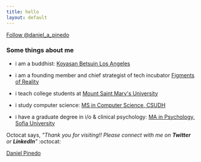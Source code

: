 ```yaml
---
title: hello
layout: default
---
```


<a href="https://twitter.com/daniel_a_pinedo" class="twitter-follow-button" data-show-count="false">Follow @daniel_a_pinedo</a><script async src="//platform.twitter.com/widgets.js" charset="utf-8"></script>

### Some things about me

* i am a buddhist:
[Koyasan Betsuin Los Angeles](http://www.koyasanbetsuin.org/)

* i am a founding member and chief strategist of tech incubator 
[Figments of Reality](http://figmentsofreality.io)

* i teach college students at 
[Mount Saint Mary's University](https://www.msmu.edu/)

* i study computer science: 
[MS in Computer Science, CSUDH](http://csc.csudh.edu/)

* i have a graduate degree in i/o & clinical psychology: 
[MA in Psychology, Sofia University](http://www.sofia.edu/)

Octocat says, *"Thank you for visiting!! Please connect with me on __Twitter__ or __LinkedIn__"*  :octocat:

<script type="text/javascript" src="https://platform.linkedin.com/badges/js/profile.js" async defer></script>
<div class="LI-profile-badge"  data-version="v1" data-size="medium" data-locale="en_US" data-type="horizontal" data-theme="dark" data-vanity="danielpinedo"><a class="LI-simple-link" href='https://www.linkedin.com/in/danielpinedo?trk=profile-badge'>Daniel Pinedo</a></div>
